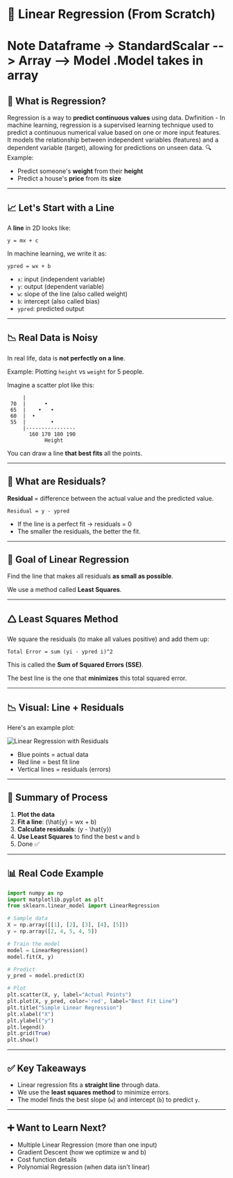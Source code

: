 # 📘 Linear Regression (From Scratch)

# Note Dataframe -> StandardScalar --> Array --> Model .Model takes in array

## 📍 What is Regression?  
  
Regression is a way to **predict continuous values** using data.
Dwfinition - In machine learning, regression is a supervised learning technique used to predict a continuous numerical value based on one or more input features. It models the relationship between independent variables (features) and a dependent variable (target), allowing for predictions on unseen data.
🔍 Example:  
- Predict someone's **weight** from their **height**  
- Predict a house's **price** from its **size**

---

## 📈 Let's Start with a Line

A **line** in 2D looks like:
```
y = mx + c
```

In machine learning, we write it as:
```
ypred = wx + b
```

- `x`: input (independent variable)  
- `y`: output (dependent variable)  
- `w`: slope of the line (also called weight)  
- `b`: intercept (also called bias)  
- `ypred`: predicted output

---

## 📉 Real Data is Noisy

In real life, data is **not perfectly on a line**.

Example: Plotting `height` vs `weight` for 5 people.

Imagine a scatter plot like this:

```
     |
 70  |      •
 65  |    •   •
 60  |  •
 55  |        •
     |----------------
       160 170 180 190
            Height
```

You can draw a line **that best fits** all the points.

---

## 📏 What are Residuals?

**Residual** = difference between the actual value and the predicted value.

```
Residual = y - ypred
```

- If the line is a perfect fit → residuals = 0  
- The smaller the residuals, the better the fit.

---

## 🎯 Goal of Linear Regression

Find the line that makes all residuals **as small as possible**.

We use a method called **Least Squares**.

---

## 🛆 Least Squares Method

We square the residuals (to make all values positive) and add them up:

```
Total Error = sum (yi - ypred i)^2
```

This is called the **Sum of Squared Errors (SSE)**.

The best line is the one that **minimizes** this total squared error.

---

## 📉 Visual: Line + Residuals

Here's an example plot:

![Linear Regression with Residuals](https://upload.wikimedia.org/wikipedia/commons/3/3a/Linear_regression.svg)

- Blue points = actual data  
- Red line = best fit line  
- Vertical lines = residuals (errors)

---

## 🧠 Summary of Process

1. **Plot the data**
2. **Fit a line**: \(\hat{y} = wx + b\)
3. **Calculate residuals**: \(y - \hat{y}\)
4. **Use Least Squares** to find the best `w` and `b`
5. Done ✅

---

## 📊 Real Code Example

```python
import numpy as np
import matplotlib.pyplot as plt
from sklearn.linear_model import LinearRegression

# Sample data
X = np.array([[1], [2], [3], [4], [5]])
y = np.array([2, 4, 5, 4, 5])

# Train the model
model = LinearRegression()
model.fit(X, y)

# Predict
y_pred = model.predict(X)

# Plot
plt.scatter(X, y, label="Actual Points")
plt.plot(X, y_pred, color='red', label="Best Fit Line")
plt.title("Simple Linear Regression")
plt.xlabel("X")
plt.ylabel("y")
plt.legend()
plt.grid(True)
plt.show()
```

---

## ✅ Key Takeaways

- Linear regression fits a **straight line** through data.
- We use the **least squares method** to minimize errors.
- The model finds the best slope (`w`) and intercept (`b`) to predict `y`.

---

## ➕ Want to Learn Next?

- Multiple Linear Regression (more than one input)  
- Gradient Descent (how we optimize w and b)  
- Cost function details  
- Polynomial Regression (when data isn't linear)


